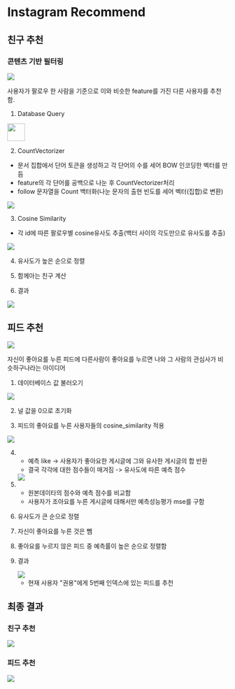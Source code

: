 # Instagram Recommend

## 친구 추천

### 콘텐츠 기반 필터링
<img src="img/content.png">
<p>사용자가 팔로우 한 사람을 기준으로 이와 비슷한 feature를 가진 다른 사용자를 추천함.</p>

1. Database Query
<img src="img/db.png" height="40px">

2. CountVectorizer
 - 문서 집합에서 단어 토큰을 생성하고 각 단어의 수를 세어 BOW 인코딩한 벡터를 만듬
 - feature의 각 단어를 공백으로 나눈 후 CountVectorizer처리
 - follow 문자열을 Count 백터화(나눈 문자의 출현 빈도를 세어 벡터(집합)로 변환)

<img src="img/count.png">

3. Cosine Similarity
 - 각 id에 따른 팔로우별 cosine유사도 추출(백터 사이의 각도만으로 유사도를 추출)

 <img src="img/cosine.png">

4. 유사도가 높은 순으로 정렬

5. 함께아는 친구 계산

6. 결과
<img src="img/fri_result.png">

## 피드 추천

<img src="img/cooper.png">
<p>자신이 좋아요를 누른 피드에 다른사람이 좋아요를 누르면 나와 그 사람의 관심사가 비슷하구나라는 아이디어
</p>

1. 데이터베이스 값 불러오기

 <img src="img/db1.png">

2. 널 값을 0으로 초기화

3. 피드의 좋아요를 누른 사용자들의 cosine_similarity 적용
<img src="img/feed_cosine.png">

4. - 예측 like -> 사용자가 좋아요한 게시글에 그와 유사한 게시글의 합 반환
   - 결국 각각에 대한 점수들이 매겨짐 -> 유사도에 따른 예측 점수
   <img src="img/predict.png">

5. - 원본데이타의 점수와 예측 점수를 비교함
   - 사용자가 조아요를 누른 게시글에 대해서만 예측성능평가 mse를 구함

6. 유사도가 큰 순으로 정렬

7. 자신이 좋아요를 누른 것은 뺌

8. 좋아요를 누르지 않은 피드 중 예측률이 높은 순으로 정렬함

9. 결과

    <img src="img/feed_result.png">
    
    - 현재 사용자 "권용"에게 5번째 인덱스에 있는 피드를 추천 

## 최종 결과

### 친구 추천
 <img src="img/result1.png">

### 피드 추천
 <img src="img/result2.png"> 